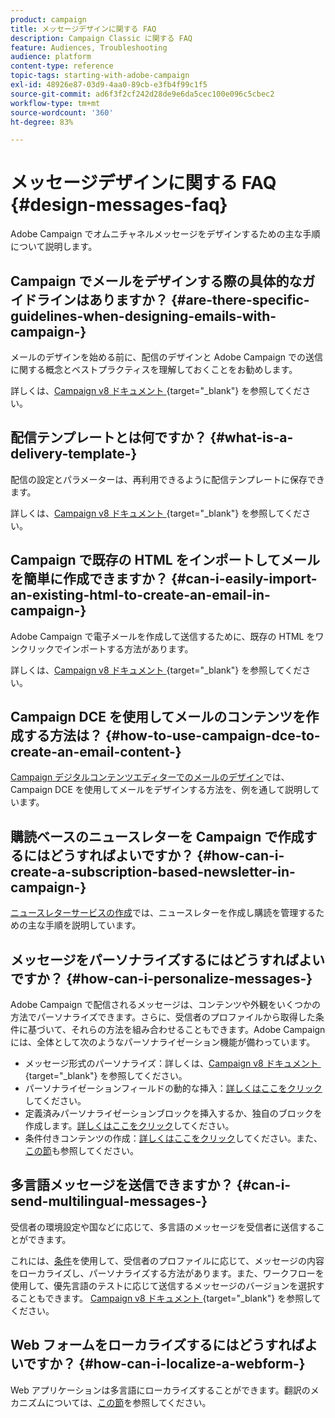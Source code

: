 ```yaml
---
product: campaign
title: メッセージデザインに関する FAQ
description: Campaign Classic に関する FAQ
feature: Audiences, Troubleshooting
audience: platform
content-type: reference
topic-tags: starting-with-adobe-campaign
exl-id: 48926e87-03d9-4aa0-89cb-e3fb4f99c1f5
source-git-commit: ad6f3f2cf242d28de9e6da5cec100e096c5cbec2
workflow-type: tm+mt
source-wordcount: '360'
ht-degree: 83%

---
```


# メッセージデザインに関する FAQ {#design-messages-faq}



Adobe Campaign でオムニチャネルメッセージをデザインするための主な手順について説明します。

## Campaign でメールをデザインする際の具体的なガイドラインはありますか？ {#are-there-specific-guidelines-when-designing-emails-with-campaign-}

メールのデザインを始める前に、配信のデザインと Adobe Campaign での送信に関する概念とベストプラクティスを理解しておくことをお勧めします。

詳しくは、[Campaign v8 ドキュメント &#x200B;](https://experienceleague.adobe.com/docs/campaign/campaign-v8/send/delivery-best-practices.html?lang=ja){target="_blank"} を参照してください。

## 配信テンプレートとは何ですか？ {#what-is-a-delivery-template-}

配信の設定とパラメーターは、再利用できるように配信テンプレートに保存できます。

詳しくは、[Campaign v8 ドキュメント &#x200B;](https://experienceleague.adobe.com/docs/campaign/campaign-v8/send/create-templates.html?lang=ja){target="_blank"} を参照してください。

## Campaign で既存の HTML をインポートしてメールを簡単に作成できますか？ {#can-i-easily-import-an-existing-html-to-create-an-email-in-campaign-}

Adobe Campaign で電子メールを作成して送信するために、既存の HTML をワンクリックでインポートする方法があります。

詳しくは、[Campaign v8 ドキュメント &#x200B;](https://experienceleague.adobe.com/docs/campaign/campaign-v8/send/emails/defining-the-email-content.html?lang=ja#message-content){target="_blank"} を参照してください。

## Campaign DCE を使用してメールのコンテンツを作成する方法は？ {#how-to-use-campaign-dce-to-create-an-email-content-}

[Campaign デジタルコンテンツエディターでのメールのデザイン](../../web/using/use-case-creating-an-email-delivery.md)では、Campaign DCE を使用してメールをデザインする方法を、例を通して説明しています。

## 購読ベースのニュースレターを Campaign で作成するにはどうすればよいですか？ {#how-can-i-create-a-subscription-based-newsletter-in-campaign-}

[ニュースレターサービスの作成](../../delivery/using/managing-subscriptions.md)では、ニュースレターを作成し購読を管理するための主な手順を説明しています。

## メッセージをパーソナライズするにはどうすればよいですか？ {#how-can-i-personalize-messages-}

Adobe Campaign で配信されるメッセージは、コンテンツや外観をいくつかの方法でパーソナライズできます。さらに、受信者のプロファイルから取得した条件に基づいて、それらの方法を組み合わせることもできます。Adobe Campaign には、全体として次のようなパーソナライゼーション機能が備わっています。

* メッセージ形式のパーソナライズ：詳しくは、[Campaign v8 ドキュメント &#x200B;](https://experienceleague.adobe.com/docs/campaign/campaign-v8/send/emails/defining-the-email-content.html?lang=ja#message-content){target="_blank"} を参照してください。
* パーソナライゼーションフィールドの動的な挿入：[詳しくはここをクリック](../../delivery/using/personalization-fields.md)してください。
* 定義済みパーソナライゼーションブロックを挿入するか、独自のブロックを作成します。[詳しくはここをクリック](../../delivery/using/personalization-blocks.md)してください。
* 条件付きコンテンツの作成：[詳しくはここをクリック](../../delivery/using/conditional-content.md)してください。また、[この節](../../delivery/using/conditional-content.md)も参照してください。

## 多言語メッセージを送信できますか？ {#can-i-send-multilingual-messages-}

受信者の環境設定や国などに応じて、多言語のメッセージを受信者に送信することができます。

これには、[条件](../../delivery/using/conditional-content.md)を使用して、受信者のプロファイルに応じて、メッセージの内容をローカライズし、パーソナライズする方法があります。また、ワークフローを使用して、優先言語のテストに応じて送信するメッセージのバージョンを選択することもできます。 [Campaign v8 ドキュメント &#x200B;](https://experienceleague.adobe.com/docs/campaign/automation/workflows/wf-activities/targeting-activities/split.html?lang=ja){target="_blank"} を参照してください。

## Web フォームをローカライズするにはどうすればよいですか？ {#how-can-i-localize-a-webform-}

Web アプリケーションは多言語にローカライズすることができます。翻訳のメカニズムについては、[この節](../../web/using/translating-a-web-form.md)を参照してください。
